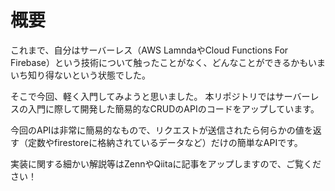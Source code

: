 # 概要
これまで、自分はサーバーレス（AWS LamndaやCloud Functions For Firebase）という技術について触ったことがなく、どんなことができるかもいまいち知り得ないという状態でした。

そこで今回、軽く入門してみようと思いました。
本リポジトリではサーバーレスの入門に際して開発した簡易的なCRUDのAPIのコードをアップしています。

今回のAPIは非常に簡易的なもので、リクエストが送信されたら何らかの値を返す（定数やfirestoreに格納されているデータなど）だけの簡単なAPIです。

実装に関する細かい解説等はZennやQiitaに記事をアップしますので、ご覧ください！

